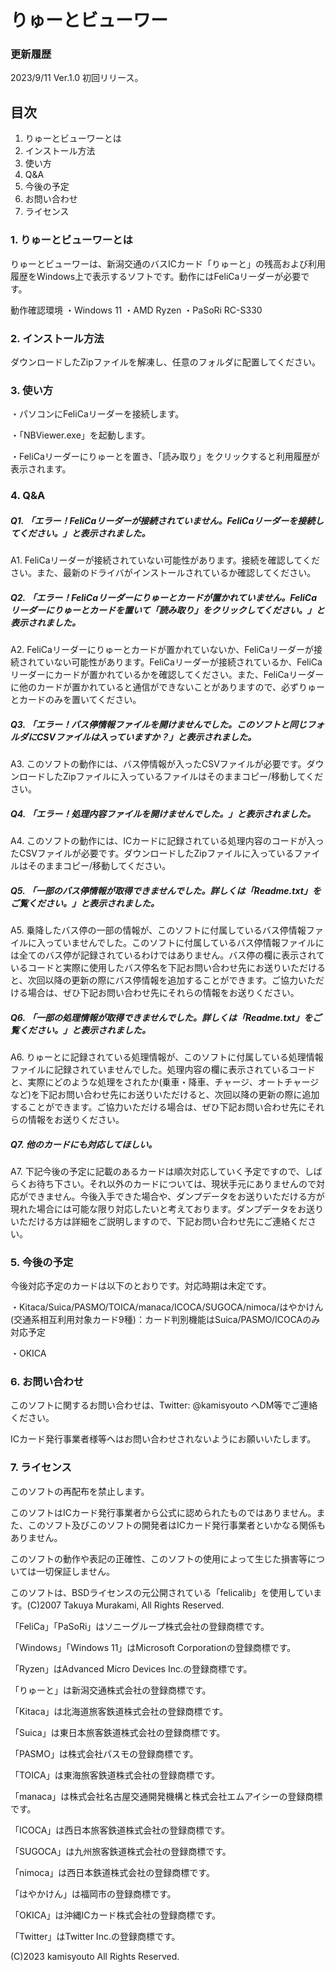 # りゅーとビューワー

### 更新履歴
2023/9/11	Ver.1.0	初回リリース。


## 目次
1. りゅーとビューワーとは
2. インストール方法
3. 使い方
4. Q&A
5. 今後の予定
6. お問い合わせ
7. ライセンス


### 1. りゅーとビューワーとは
りゅーとビューワーは、新潟交通のバスICカード「りゅーと」の残高および利用履歴をWindows上で表示するソフトです。動作にはFeliCaリーダーが必要です。

動作確認環境
・Windows 11
・AMD Ryzen
・PaSoRi RC-S330


### 2. インストール方法
ダウンロードしたZipファイルを解凍し、任意のフォルダに配置してください。


### 3. 使い方
・パソコンにFeliCaリーダーを接続します。

・「NBViewer.exe」を起動します。

・FeliCaリーダーにりゅーとを置き、「読み取り」をクリックすると利用履歴が表示されます。

### 4. Q&A

##### Q1. 「エラー！FeliCaリーダーが接続されていません。FeliCaリーダーを接続してください。」と表示されました。
 
A1. FeliCaリーダーが接続されていない可能性があります。接続を確認してください。また、最新のドライバがインストールされているか確認してください。

##### Q2. 「エラー！FeliCaリーダーにりゅーとカードが置かれていません。FeliCaリーダーにりゅーとカードを置いて「読み取り」をクリックしてください。」と表示されました。
 
A2. FeliCaリーダーにりゅーとカードが置かれていないか、FeliCaリーダーが接続されていない可能性があります。FeliCaリーダーが接続されているか、FeliCaリーダーにカードが置かれているかを確認してください。また、FeliCaリーダーに他のカードが置かれていると通信ができないことがありますので、必ずりゅーとカードのみを置いてください。

##### Q3. 「エラー！バス停情報ファイルを開けませんでした。このソフトと同じフォルダにCSVファイルは入っていますか？」と表示されました。

A3. このソフトの動作には、バス停情報が入ったCSVファイルが必要です。ダウンロードしたZipファイルに入っているファイルはそのままコピー/移動してください。

##### Q4. 「エラー！処理内容ファイルを開けませんでした。」と表示されました。

A4. このソフトの動作には、ICカードに記録されている処理内容のコードが入ったCSVファイルが必要です。ダウンロードしたZipファイルに入っているファイルはそのままコピー/移動してください。

##### Q5. 「一部のバス停情報が取得できませんでした。詳しくは「Readme.txt」をご覧ください。」と表示されました。

A5. 乗降したバス停の一部の情報が、このソフトに付属しているバス停情報ファイルに入っていませんでした。このソフトに付属しているバス停情報ファイルには全てのバス停が記録されているわけではありません。バス停の欄に表示されているコードと実際に使用したバス停名を下記お問い合わせ先にお送りいただけると、次回以降の更新の際にバス停情報を追加することができます。ご協力いただける場合は、ぜひ下記お問い合わせ先にそれらの情報をお送りください。

##### Q6. 「一部の処理情報が取得できませんでした。詳しくは「Readme.txt」をご覧ください。」と表示されました。

A6. りゅーとに記録されている処理情報が、このソフトに付属している処理情報ファイルに記録されていませんでした。処理内容の欄に表示されているコードと、実際にどのような処理をされたか(乗車・降車、チャージ、オートチャージなど)を下記お問い合わせ先にお送りいただけると、次回以降の更新の際に追加することができます。ご協力いただける場合は、ぜひ下記お問い合わせ先にそれらの情報をお送りください。

##### Q7. 他のカードにも対応してほしい。

A7. 下記今後の予定に記載のあるカードは順次対応していく予定ですので、しばらくお待ち下さい。それ以外のカードについては、現状手元にありませんので対応ができません。今後入手できた場合や、ダンプデータをお送りいただける方が現れた場合には可能な限り対応したいと考えております。ダンプデータをお送りいただける方は詳細をご説明しますので、下記お問い合わせ先にご連絡ください。


### 5. 今後の予定
今後対応予定のカードは以下のとおりです。対応時期は未定です。

・Kitaca/Suica/PASMO/TOICA/manaca/ICOCA/SUGOCA/nimoca/はやかけん(交通系相互利用対象カード9種)：カード判別機能はSuica/PASMO/ICOCAのみ対応予定

・OKICA


### 6. お問い合わせ
このソフトに関するお問い合わせは、Twitter: @kamisyouto へDM等でご連絡ください。

ICカード発行事業者様等へはお問い合わせされないようにお願いいたします。


### 7. ライセンス
このソフトの再配布を禁止します。

このソフトはICカード発行事業者から公式に認められたものではありません。また、このソフト及びこのソフトの開発者はICカード発行事業者といかなる関係もありません。

このソフトの動作や表記の正確性、このソフトの使用によって生じた損害等については一切保証しません。

このソフトは、BSDライセンスの元公開されている「felicalib」を使用しています。(C)2007 Takuya Murakami, All Rights Reserved.

「FeliCa」「PaSoRi」はソニーグループ株式会社の登録商標です。

「Windows」「Windows 11」はMicrosoft Corporationの登録商標です。

「Ryzen」はAdvanced Micro Devices Inc.の登録商標です。

「りゅーと」は新潟交通株式会社の登録商標です。

「Kitaca」は北海道旅客鉄道株式会社の登録商標です。

「Suica」は東日本旅客鉄道株式会社の登録商標です。

「PASMO」は株式会社パスモの登録商標です。

「TOICA」は東海旅客鉄道株式会社の登録商標です。

「manaca」は株式会社名古屋交通開発機構と株式会社エムアイシーの登録商標です。

「ICOCA」は西日本旅客鉄道株式会社の登録商標です。

「SUGOCA」は九州旅客鉄道株式会社の登録商標です。

「nimoca」は西日本鉄道株式会社の登録商標です。

「はやかけん」は福岡市の登録商標です。

「OKICA」は沖縄ICカード株式会社の登録商標です。

「Twitter」はTwitter Inc.の登録商標です。


(C)2023 kamisyouto All Rights Reserved.

